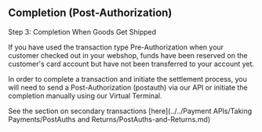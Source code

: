 ## Completion (Post-Authorization)

Step 3: Completion When Goods Get Shipped

If you have used the transaction type Pre-Authorization when your customer checked out in your webshop, funds have been reserved on the customer's card account but have not been transferred to your account yet.

In order to complete a transaction and initiate the settlement process, you will need to send a Post-Authorization (postauth) via our API or initiate the completion manually using our Virtual Terminal.

See the section on secondary transactions [here](../../Payment APIs/Taking Payments/PostAuths and Returns/PostAuths-and-Returns.md)